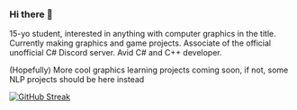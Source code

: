 ### Hi there 👋

15-yo student, interested in anything with computer graphics in the title. Currently making graphics and game projects. Associate of the official unofficial C# Discord server. Avid C# and C++ developer.

(Hopefully) More cool graphics learning projects coming soon, if not, some NLP projects should be here instead


[![GitHub Streak](http://github-readme-streak-stats.herokuapp.com?user=rossiyareich&theme=dark)](https://git.io/streak-stats)
